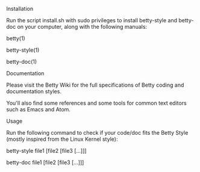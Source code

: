Installation

Run the script install.sh with sudo privileges to install betty-style and betty-doc on your computer, along with the following manuals:

betty(1)

betty-style(1)

betty-doc(1)

Documentation

Please visit the Betty Wiki for the full specifications of Betty coding and documentation styles.

You'll also find some references and some tools for common text editors such as Emacs and Atom.

Usage

Run the following command to check if your code/doc fits the Betty Style (mostly inspired from the Linux Kernel style):

betty-style file1 [file2 [file3 [...]]]

betty-doc file1 [file2 [file3 [...]]]
